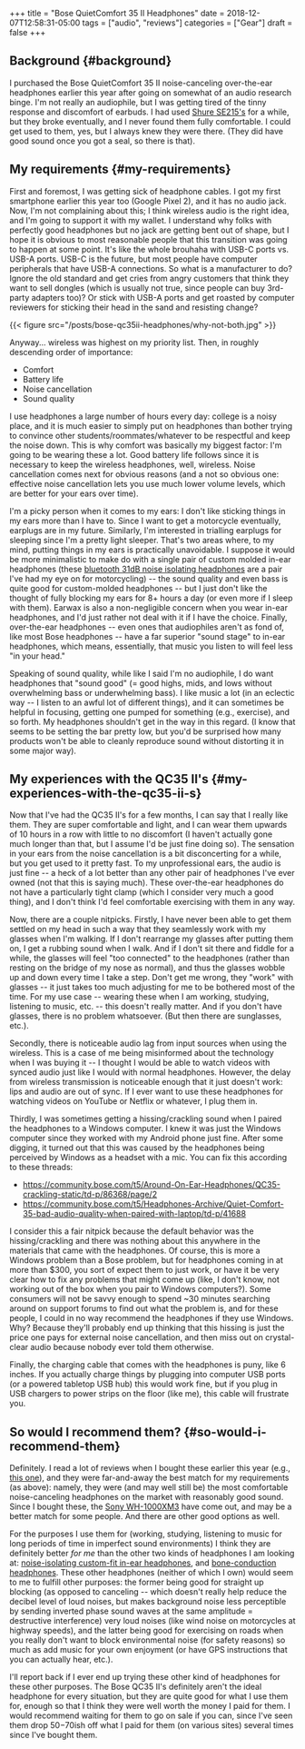 +++
title = "Bose QuietComfort 35 II Headphones"
date = 2018-12-07T12:58:31-05:00
tags = ["audio", "reviews"]
categories = ["Gear"]
draft = false
+++

## Background {#background}

I purchased the Bose QuietComfort 35 II noise-canceling over-the-ear headphones earlier this year after going on somewhat of an audio research binge. I'm not really an audiophile, but I was getting tired of the tinny response and discomfort of earbuds. I had used [Shure SE215's](https://www.amazon.com/gp/product/B004PNZFZ8/ref=oh%5Faui%5Fsearch%5Fdetailpage?ie=UTF8&psc=1) for a while, but they broke eventually, and I never found them fully comfortable. I could get used to them, yes, but I always knew they were there. (They did have good sound once you got a seal, so there is that).


## My requirements {#my-requirements}

First and foremost, I was getting sick of headphone cables. I got my first smartphone earlier this year too (Google Pixel 2), and it has no audio jack. Now, I'm not complaining about this; I think wireless audio is the right idea, and I'm going to support it with my wallet. I understand why folks with perfectly good headphones but no jack are getting bent out of shape, but I hope it is obvious to most reasonable people that this transition was going to happen at some point. It's like the whole brouhaha with USB-C ports vs. USB-A ports. USB-C is the future, but most people have computer peripherals that have USB-A connections. So what is a manufacturer to do? Ignore the old standard and get cries from angry customers that think they want to sell dongles (which is usually not true, since people can buy 3rd-party adapters too)? Or stick with USB-A ports and get roasted by computer reviewers for sticking their head in the sand and resisting change?

{{< figure src="/posts/bose-qc35ii-headphones/why-not-both.jpg" >}}

Anyway... wireless was highest on my priority list. Then, in roughly descending order of importance:

-   Comfort
-   Battery life
-   Noise cancellation
-   Sound quality

I use headphones a large number of hours every day: college is a noisy place, and it is much easier to simply put on headphones than bother trying to convince other students/roommates/whatever to be respectful and keep the noise down. This is why comfort was basically my biggest factor: I'm going to be wearing these a lot. Good battery life follows since it is necessary to keep the wireless headphones, well, wireless. Noise cancellation comes next for obvious reasons (and a not so obvious one: effective noise cancellation lets you use much lower volume levels, which are better for your ears over time).

I'm a picky person when it comes to my ears: I don't like sticking things in my ears more than I have to. Since I want to get a motorcycle eventually, earplugs are in my future. Similarly, I'm interested in trialling earplugs for sleeping since I'm a pretty light sleeper. That's two areas where, to my mind, putting things in my ears is practically unavoidable. I suppose it would be more minimalistic to make do with a single pair of custom molded in-ear headphones (these [bluetooth 31dB noise isolating headphones](https://www.ultimateear.com/products/bluetooth-soundear-bike) are a pair I've had my eye on for motorcycling) -- the sound quality and even bass is quite good for custom-molded headphones -- but I just don't like the thought of fully blocking my ears for 8+ hours a day (or even more if I sleep with them). Earwax is also a non-negligible concern when you wear in-ear headphones, and I'd just rather not deal with it if I have the choice. Finally, over-the-ear headphones -- even ones that audiophiles aren't as fond of, like most Bose headphones -- have a far superior "sound stage" to in-ear headphones, which means, essentially, that music you listen to will feel less "in your head."

Speaking of sound quality, while like I said I'm no audiophile, I do want headphones that "sound good" (= good highs, mids, and lows without overwhelming bass or underwhelming bass). I like music a lot (in an eclectic way -- I listen to an awful lot of different things), and it can sometimes be helpful in focusing, getting one pumped for something (e.g., exercise), and so forth. My headphones shouldn't get in the way in this regard. (I know that seems to be setting the bar pretty low, but you'd be surprised how many products won't be able to cleanly reproduce sound without distorting it in some major way).


## My experiences with the QC35 II's {#my-experiences-with-the-qc35-ii-s}

Now that I've had the QC35 II's for a few months, I can say that I really like them. They are super comfortable and light, and I can wear them upwards of 10 hours in a row with little to no discomfort (I haven't actually gone much longer than that, but I assume I'd be just fine doing so). The sensation in your ears from the noise cancellation is a bit disconcerting for a while, but you get used to it pretty fast. To my unprofessional ears, the audio is just fine --  a heck of a lot better than any other pair of headphones I've ever owned (not that this is saying much). These over-the-ear headphones do not have a particularly tight clamp (which I consider very much a good thing), and I don't think I'd feel comfortable exercising with them in any way.

Now, there are a couple nitpicks. Firstly, I have never been able to get them settled on my head in such a way that they seamlessly work with my glasses when I'm walking. If I don't rearrange my glasses after putting them on, I get a rubbing sound when I walk. And if I don't sit there and fiddle for a while, the glasses will feel "too connected" to the headphones (rather than resting on the bridge of my nose as normal), and thus the glasses wobble up and down every time I take a step. Don't get me wrong, they "work" with glasses -- it just takes too much adjusting for me to be bothered most of the time. For my use case -- wearing these when I am working, studying, listening to music, etc. -- this doesn't really matter. And if you don't have glasses, there is no problem whatsoever. (But then there are sunglasses, etc.).

Secondly, there is noticeable audio lag from input sources when using the wireless. This is a case of me being misinformed about the technology when I was buying it -- I thought I would be able to watch videos with synced audio just like I would with normal headphones. However, the delay from wireless transmission is noticeable enough that it just doesn't work: lips and audio are out of sync. If I ever want to use these headphones for watching videos on YouTube or Netflix or whatever, I plug them in.

Thirdly, I was sometimes getting a hissing/crackling sound when I paired the headphones to a Windows computer. I knew it was just the Windows computer since they worked with my Android phone just fine. After some digging, it turned out that this was caused by the headphones being perceived by Windows as a headset with a mic. You can fix this according to these threads:

-   <https://community.bose.com/t5/Around-On-Ear-Headphones/QC35-crackling-static/td-p/86368/page/2>
-   <https://community.bose.com/t5/Headphones-Archive/Quiet-Comfort-35-bad-audio-quality-when-paired-with-laptop/td-p/41688>

I consider this a fair nitpick because the default behavior was the hissing/crackling and there was nothing about this anywhere in the materials that came with the headphones. Of course, this is more a Windows problem than a Bose problem, but for headphones coming in at more than $300, you sort of expect them to just work, or have it be very clear how to fix any problems that might come up (like, I don't know, not working out of the box when you pair to Windows computers?). Some consumers will not be savvy enough to spend ~30 minutes searching around on support forums to find out what the problem is, and for these people, I could in no way recommend the headphones if they use Windows. Why? Because they'll probably end up thinking that this hissing is just the price one pays for external noise cancellation, and then miss out on crystal-clear audio because nobody ever told them otherwise.

Finally, the charging cable that comes with the headphones is puny, like 6 inches. If you actually charge things by plugging into computer USB ports (or a powered tabletop USB hub) this would work fine, but if you plug in USB chargers to power strips on the floor (like me), this cable will frustrate you.


## So would I recommend them? {#so-would-i-recommend-them}

Definitely. I read a lot of reviews when I bought these earlier this year (e.g., [this one](https://www.rtings.com/headphones/reviews/bose/quietcomfort-35-ii)), and they were far-and-away the best match for my requirements (as above): namely, they were (and may well still be) the most comfortable noise-canceling headphones on the market with reasonably good sound. Since I bought these, the [Sony WH-1000XM3](https://www.rtings.com/headphones/reviews/sony/wh-1000xm3) have come out, and may be a better match for some people. And there are other good options as well.

For the purposes I use them for (working, studying, listening to music for long periods of time in imperfect sound environments) I think they are definitely better _for me_ than the other two kinds of headphones I am looking at: [noise-isolating custom-fit in-ear headphones](https://www.ultimateear.com/products/bluetooth-soundear-bike), and [bone-conduction headphones](https://aftershokz.com/products/trekz-air). These other headphones (neither of which I own) would seem to me to fulfill other purposes: the former being good for straight up blocking (as opposed to canceling -- which doesn't really help reduce the decibel level of loud noises, but makes background noise less perceptible by sending inverted phase sound waves at the same amplitude = destructive interference) very loud noises (like wind noise on motorcycles at highway speeds), and the latter being good for exercising on roads when you really don't want to block environmental noise (for safety reasons) so much as add music for your own enjoyment (or have GPS instructions that you can actually hear, etc.).

I'll report back if I ever end up trying these other kind of headphones for these other purposes. The Bose QC35 II's definitely aren't the ideal headphone for every situation, but they are quite good for what I use them for, enough so that I think they were well worth the money I paid for them. I would recommend waiting for them to go on sale if you can, since I've seen them drop $50-$70ish off what I paid for them (on various sites) several times since I've bought them.
